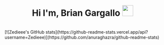 <h1 align="center">Hi I'm, Brian Gargallo <img src="https://media.giphy.com/media/hvRJCLFzcasrR4ia7z/giphy.gif" width="35"></h1>



<br>
[![Zedieee's GitHub stats](https://github-readme-stats.vercel.app/api?username=Zedieee)](https://github.com/anuraghazra/github-readme-stats)

